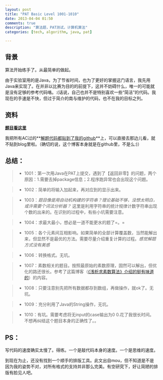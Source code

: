 ```yaml
---
layout: post
title: "PAT Basic Level 1001-1010"
date: 2013-04-04 01:50
comments: true
description: "算法题，PAT测试，计算机算法"
categories: [tech, algorithm, java, pat]

---
```


背景
---
算法开始练手了。从最简单的做起。

由于实验室用的是Java，为了节省时间，也为了更好的掌握这门语言，我先用Java来实现了。在并非以比赛为目的的前提下，这并不妨碍什么，唯一的可能就是没有足够的参考代码咯。:(话说，自己也并不是特别喜欢一些“简洁”的代码。我现在的手速是不快，但过于简介的南与维护的代码，也不在我的目标之列。

<!--more-->

资料
---
**[题目看这里](http://pat.zju.edu.cn/contests/pat-b-practise)**

我把所有AC过的**[解题代码都贴到了我的github](https://github.com/biaobiaoqi/biaobiaoqiCode/tree/master/src/biaobiaoqi/practice)**上，可以直接去那边儿看，就不贴到blog里啦。（确切的说，这个博客本身就是在github里，不是么:)）

总结：
---
>* 1001：第一次用Java在PAT上提交，遇到了【返回非零】的问题，两个原因：1.需要去掉package信息；2.程序跑异常也会出现这个问题。

>* 1002：简单的将输入加起来，再对应到的显示出来。

>* 1003：*题目像是用自动机构建的字符串？理论基础不够，没想太明白，或许需要个词法分析器？* 这里是利用字符串的统计规律计数字符串出现个数的出来的。在识别的过程中，有些小坑需要注意。

>* 1004：求最大最小，想必是一道不能更水的题了=。=

>* 1005：各个元素间互相影响。如果简单的全部计算覆盖数，当然能解出来，但显然不是最优的方法。需要尽量介绍重复计算的过程。*感觉解题方式没有美感*

>* 1006：转换格式。无坑。

>* 1007：素数相关的题目。按照最原始的素数原理，固然可以解出，但优化的路还很长。参考了这篇博客（[《浅析求素数算法》介绍的挺有味道的](http://www.cnblogs.com/luluping/archive/2010/03/03/1677552.html)）的内容。

>* 1008：只要注意别先把所有数据都存到数组，再做操作，就ok了。无坑。

>* 1009：充分利用了Java的String操作，无坑。

>* 1010：有坑。需要考虑将无input的case输出为0 0.花了我很长时间。不想再纠结这个题目本身的正确性了。。



PS：
---	
写代码的速度确实太慢了。得练。一个是敲代码本身的速度。一个是思维的速度。


到现在为止，还没有找到一个顺手的排版工具。此文出自mou，但不知道是不是因为我的姿势不对，对所有格式的支持并非那么完美。有空研究下，好让简陋的排版有脸见人吧。
